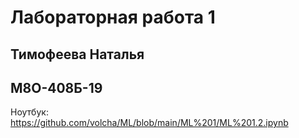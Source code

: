 # Лабораторная работа 1

## Тимофеева Наталья

## М8О-408Б-19

Ноутбук: https://github.com/volcha/ML/blob/main/ML%201/ML%201.2.ipynb
